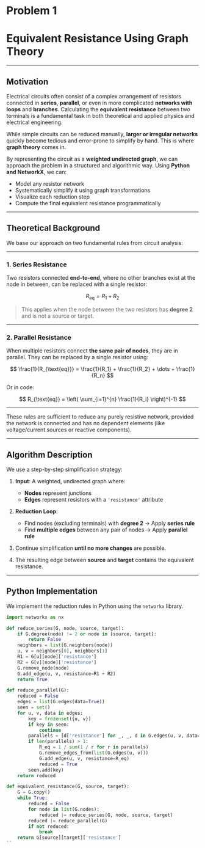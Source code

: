 # Problem 1
#  Equivalent Resistance Using Graph Theory

---

## Motivation

Electrical circuits often consist of a complex arrangement of resistors connected in **series**, **parallel**, or even in more complicated **networks with loops** and **branches**. Calculating the **equivalent resistance** between two terminals is a fundamental task in both theoretical and applied physics and electrical engineering.

While simple circuits can be reduced manually, **larger or irregular networks** quickly become tedious and error-prone to simplify by hand. This is where **graph theory** comes in.

By representing the circuit as a **weighted undirected graph**, we can approach the problem in a structured and algorithmic way. Using **Python and NetworkX**, we can:

- Model any resistor network
- Systematically simplify it using graph transformations
- Visualize each reduction step
- Compute the final equivalent resistance programmatically

---

## Theoretical Background

We base our approach on two fundamental rules from circuit analysis:

---

### 1. Series Resistance

Two resistors connected **end-to-end**, where no other branches exist at the node in between, can be replaced with a single resistor:

$$
R_{\text{eq}} = R_1 + R_2
$$

> This applies when the node between the two resistors has **degree 2** and is not a source or target.

---

### 2. Parallel Resistance

When multiple resistors connect **the same pair of nodes**, they are in parallel. They can be replaced by a single resistor using:

$$
\frac{1}{R_{\text{eq}}} = \frac{1}{R_1} + \frac{1}{R_2} + \dots + \frac{1}{R_n}
$$

Or in code:

$$
R_{\text{eq}} = \left( \sum_{i=1}^{n} \frac{1}{R_i} \right)^{-1}
$$

---

These rules are sufficient to reduce any purely resistive network, provided the network is connected and has no dependent elements (like voltage/current sources or reactive components).

---

## Algorithm Description

We use a step-by-step simplification strategy:

1. **Input**: A weighted, undirected graph where:
   - **Nodes** represent junctions
   - **Edges** represent resistors with a `'resistance'` attribute

2. **Reduction Loop**:
   - Find nodes (excluding terminals) with **degree 2** → Apply **series rule**
   - Find **multiple edges** between any pair of nodes → Apply **parallel rule**

3. Continue simplification **until no more changes** are possible.

4. The resulting edge between **source** and **target** contains the equivalent resistance.

---

## Python Implementation

We implement the reduction rules in Python using the `networkx` library.

```python
import networkx as nx

def reduce_series(G, node, source, target):
    if G.degree(node) != 2 or node in [source, target]:
        return False
    neighbors = list(G.neighbors(node))
    u, v = neighbors[0], neighbors[1]
    R1 = G[u][node]['resistance']
    R2 = G[v][node]['resistance']
    G.remove_node(node)
    G.add_edge(u, v, resistance=R1 + R2)
    return True

def reduce_parallel(G):
    reduced = False
    edges = list(G.edges(data=True))
    seen = set()
    for u, v, data in edges:
        key = frozenset({u, v})
        if key in seen:
            continue
        parallels = [d['resistance'] for _, _, d in G.edges(u, v, data=True)]
        if len(parallels) > 1:
            R_eq = 1 / sum(1 / r for r in parallels)
            G.remove_edges_from(list(G.edges(u, v)))
            G.add_edge(u, v, resistance=R_eq)
            reduced = True
        seen.add(key)
    return reduced

def equivalent_resistance(G, source, target):
    G = G.copy()
    while True:
        reduced = False
        for node in list(G.nodes):
            reduced |= reduce_series(G, node, source, target)
        reduced |= reduce_parallel(G)
        if not reduced:
            break
    return G[source][target]['resistance']
``